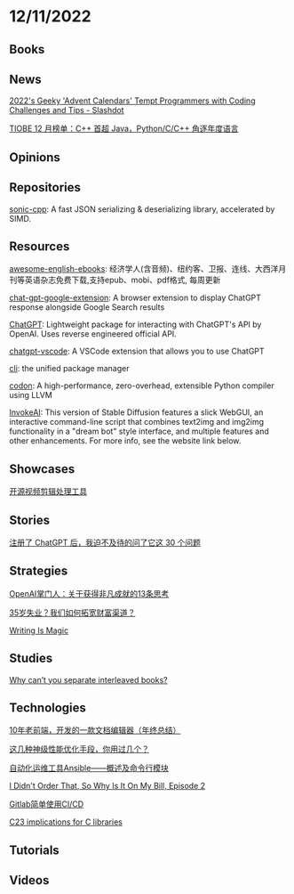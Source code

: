 # 12/11/2022

## Books

## News
[2022's Geeky 'Advent Calendars' Tempt Programmers with Coding Challenges and Tips - Slashdot](https://developers.slashdot.org/story/22/12/05/0629239/2022s-geeky-advent-calendars-tempt-programmers-with-coding-challenges-and-tips)

[TIOBE 12 月榜单：C++ 首超 Java，Python/C/C++ 角逐年度语言](https://www.oschina.net/news/220684/tiobe-index-202212)

## Opinions

## Repositories
[sonic-cpp](https://github.com/bytedance/sonic-cpp): A fast JSON serializing & deserializing library, accelerated by SIMD.

## Resources
[awesome-english-ebooks](https://github.com/hehonghui/awesome-english-ebooks): 经济学人(含音频)、纽约客、卫报、连线、大西洋月刊等英语杂志免费下载,支持epub、mobi、pdf格式, 每周更新

[chat-gpt-google-extension](https://github.com/wong2/chat-gpt-google-extension): A browser extension to display ChatGPT response alongside Google Search results

[ChatGPT](https://github.com/acheong08/ChatGPT): Lightweight package for interacting with ChatGPT's API by OpenAI. Uses reverse engineered official API.

[chatgpt-vscode](https://github.com/mpociot/chatgpt-vscode): A VSCode extension that allows you to use ChatGPT

[cli](https://github.com/teaxyz/cli): the unified package manager

[codon](https://github.com/exaloop/codon): A high-performance, zero-overhead, extensible Python compiler using LLVM

[InvokeAI](https://github.com/invoke-ai/InvokeAI): This version of Stable Diffusion features a slick WebGUI, an interactive command-line script that combines text2img and img2img functionality in a "dream bot" style interface, and multiple features and other enhancements. For more info, see the website link below.

## Showcases
[开源视频剪辑处理工具](https://www.oschina.net/project/awesome?columnId=37)

## Stories
[注册了 ChatGPT 后，我迫不及待的问了它这 30 个问题](https://juejin.cn/post/7174725650991808572)

## Strategies
[OpenAI掌门人：关于获得非凡成就的13条思考](https://mp.weixin.qq.com/s/s3m96WG1n-PX7-p5LgkQsA)

[35岁失业？我们如何拓宽财富渠道？](https://mp.weixin.qq.com/s/xX_SA421GyentshYVVl3eQ)

[Writing Is Magic](https://brooker.co.za/blog/2022/11/08/writing.html)

## Studies
[Why can’t you separate interleaved books?](https://fermatslibrary.com/s/why-can-t-you-separate-interleaved-books-#email-newsletter)

## Technologies
[10年老前端，开发的一款文档编辑器（年终总结）](https://juejin.cn/post/7172975010724708389)

[这几种神级性能优化手段，你用过几个？](https://mp.weixin.qq.com/s/3jlATYwE9PNdz0peptZBIg)

[自动化运维工具Ansible——概述及命令行模块](https://juejin.cn/post/7173631447453859876)

[I Didn't Order That, So Why Is It On My Bill, Episode 2](https://ridiculousfish.com/blog/posts/i-didnt-order-that-so-why-is-it-on-my-bill-episode-2.html)

[Gitlab简单使用CI/CD](https://mp.weixin.qq.com/s/ZhiBFFaFEhn1SfdmhMp7PA)

[C23 implications for C libraries](https://gustedt.gitlabpages.inria.fr/c23-library/)

## Tutorials

## Videos

